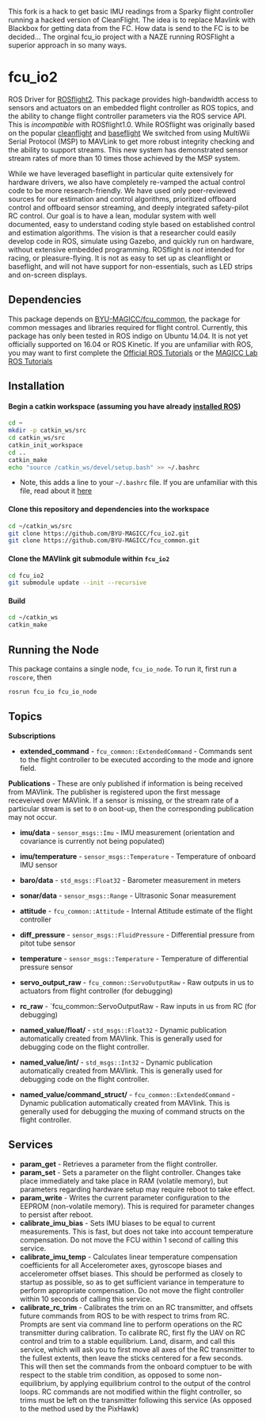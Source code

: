 This fork is a hack to get basic IMU readings from a Sparky flight controller running a hacked version of CleanFlight.  The idea is to replace Mavlink with Blackbox for getting data from the FC. How data is send to the FC is to be decided...   The orginal fcu_io project with a NAZE running ROSFlight a superior approach in so many ways.

# fcu_io2
ROS Driver for [ROSflight2](https://github.com/BYU-MAGICC/ROSflight2 "ROSflight2").  This package provides high-bandwidth access to sensors and actuators on an embedded flight controller as ROS topics, and the ability to change flight controller parameters via the ROS service API.  This is _incompatible_ with ROSflight1.0.  While ROSflight was originally based on the popular [cleanflight](https://github.com/cleanflight/cleanflight) and [baseflight](https://github.com/multiwii/baseflight)  We switched from using MultiWii Serial Protocol (MSP) to MAVLink to get more robust integrity checking and the ability to support streams.  This new system has demonstrated sensor stream rates of more than 10 times those achieved by the MSP system.

While we have leveraged baseflight in particular quite extensively for hardware drivers, we also have completely re-vamped the actual control code to be more research-friendly.  We have used only peer-reviewed sources for our estimation and control algorithms, prioritized offboard control and offboard sensor streaming, and deeply integrated safety-pilot RC control.  Our goal is to have a lean, modular system with well documented, easy to understand coding style based on established control and estimation algorithms.  The vision is that a researcher could easily develop code in ROS, simulate using Gazebo, and quickly run on hardware, without extensive embedded programming.  ROSflight is _not_ intended for racing, or pleasure-flying.  It is not as easy to set up as cleanflight or baseflight, and will not have support for non-essentials, such as LED strips and on-screen displays. 

## Dependencies
This package depends on [BYU-MAGICC/fcu_common](https://github.com/BYU-MAGICC/fcu_common "fcu_common"), the package for common messages and libraries required for flight control.  Currently, this package has only been tested in ROS indigo on Ubuntu 14.04.  It is not yet officially supported on 16.04 or ROS Kinetic.  If you are unfamiliar with ROS, you may want to first complete the [Official ROS Tutorials](http://wiki.ros.org/ROS/Tutorials "Official ROS Tutorials") or the [MAGICC Lab ROS Tutorials](https://magiccvs.byu.edu/wiki/ROS_Tutorials "MAGICC Lab ROS Tutorials")

## Installation
#### Begin a catkin workspace (assuming you have already [installed ROS](http://wiki.ros.org/ROS/Tutorials/InstallingandConfiguringROSEnvironment))
``` bash
cd ~
mkdir -p catkin_ws/src
cd catkin_ws/src
catkin_init_workspace
cd ..
catkin_make
echo "source /catkin_ws/devel/setup.bash" >> ~/.bashrc
```
* Note, this adds a line to your `~/.bashrc` file.  If you are unfamiliar with this file, read about it [here](http://unix.stackexchange.com/questions/129143/what-is-the-purpose-of-bashrc-and-how-does-it-work)

#### Clone this repository and dependencies into the workspace
```bash
cd ~/catkin_ws/src
git clone https://github.com/BYU-MAGICC/fcu_io2.git
git clone https://github.com/BYU-MAGICC/fcu_common.git
```
#### Clone the MAVlink git submodule within `fcu_io2`
```bash
cd fcu_io2
git submodule update --init --recursive
```
#### Build
```bash
cd ~/catkin_ws
catkin_make
```

## Running the Node
This package contains a single node, `fcu_io_node`.  To run it, first run a `roscore`, then
```bash
rosrun fcu_io fcu_io_node
```
## Topics
__Subscriptions__

* __extended_command__ - `fcu_common::ExtendedCommand` - Commands sent to the flight controller to be executed according to the mode and ignore field.

__Publications__ - These are only published if information is being received from MAVlink.  The publisher is registered upon the first message receveived over MAVlink.  If a sensor is missing, or the stream rate of a particular stream is set to `0` on boot-up, then the corresponding publication may not occur.
* __imu/data__ - `sensor_msgs::Imu` - IMU measurement (orientation and covariance is currently not being populated)
* __imu/temperature__ - `sensor_msgs::Temperature` - Temperature of onboard IMU sensor
* __baro/data__ - `std_msgs::Float32` - Barometer measurement in meters
* __sonar/data__ - `sensor_msgs::Range` - Ultrasonic Sonar measurement
* __attitude__ - `fcu_common::Attitude` - Internal Attitude estimate of the flight controller
* __diff_pressure__ - `sensor_msgs::FluidPressure` - Differential pressure from pitot tube sensor
* __temperature__ - `sensor_msgs::Temperature` - Temperature of differential pressure sensor

* __servo_output_raw__ - `fcu_common::ServoOutputRaw` - Raw outputs in us to actuators from flight controller (for debugging)
* __rc_raw__ - `fcu_common::ServoOutputRaw - Raw inputs in us from RC (for debugging)
* __named_value/float/<name>__ - `std_msgs::Float32` - Dynamic publication automatically created from MAVlink.  This is generally used for debugging code on the flight controller.
* __named_value/int/<name>__ - `std_msgs::Int32` - Dynamic publication automatically created from MAVlink.  This is generally used for debugging code on the flight controller.
* __named_value/command_struct/<name>__ - `fcu_common::ExtendedCommand` - Dynamic publication automatically created from MAVlink.  This is generally used for debugging the muxing of command structs on the flight controller.

## Services
* __param_get__ - Retrieves a parameter from the flight controller.
* __param_set__ - Sets a parameter on the flight controller.  Changes take place immediately and take place in RAM (volatile memory), but parameters regarding hardware setup may require reboot to take effect.
* __param_write__ - Writes the current parameter configuration to the EEPROM (non-volatile memory).  This is required for parameter changes to persist after reboot.
* __calibrate_imu_bias__ - Sets IMU biases to be equal to current measurements.  This is fast, but does not take into account temperature compensation.  Do not move the FCU within 1 second of calling this service.
* __calibrate_imu_temp__ - Calculates linear temperature compensation coefficients for all Accelerometer axes, gyroscope biases and accelerometer offset biases.  This should be performed as closely to startup as possible, so as to get sufficient variance in temperature to perform appropriate compensation.  Do not move the flight controller within 10 seconds of calling this service.
* __calibrate_rc_trim__ - Calibrates the trim on an RC transmitter, and offsets future commands from ROS to be with respect to trims from RC.  Prompts are sent via command line to perform operations on the RC transmitter during calibration. To calibrate RC, first fly the UAV on RC control and trim to a stable equilibrium. Land, disarm, and call this service, which will ask you to first move all axes of the RC transmitter to the fullest extents, then leave the sticks centered for a few seconds.  This will then set the commands from the onboard comptuer to be with respect to the stable trim condition, as opposed to some non-equilibrium, by applying equilibrium control to the output of the control loops.  RC commands are not modified within the flight controller, so trims must be left on the transmitter following this service (As opposed to the method used by the PixHawk)

